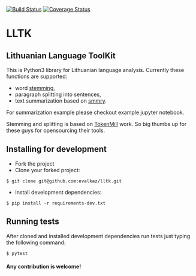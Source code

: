 [![Build Status](https://travis-ci.org/evalkaz/lltk.svg?branch=master)](https://travis-ci.org/evalkaz/lltk)
[![Coverage Status](https://coveralls.io/repos/github/evalkaz/lltk/badge.svg?branch=master)](https://coveralls.io/github/evalkaz/lltk?branch=master)

# LLTK
## Lithuanian Language ToolKit

This is Python3 library for Lithuanian language analysis. Currently these functions are supported:
* word [stemming](https://en.wikipedia.org/wiki/Stemming),
* paragraph splitting into sentences,
* text summarization based on [smmry](http://smmry.com/).

For summarization example please checkout example jupyter notebook.

Stemming and splitting is based on [TokenMill](https://github.com/tokenmill) work. So big thumbs up for these guys for opensourcing their tools.


## Installing for development
* Fork the project
* Clone your forked project:
```
$ git clone git@github.com:evalkaz/lltk.git
```
* Install development dependencies:
```
$ pip install -r requirements-dev.txt
```

## Running tests
After cloned and installed development dependencies run tests just typing the
following command:
```
$ pytest
```

#### Any contribution is welcome!
